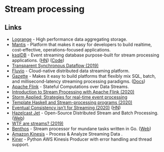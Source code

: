 # Stream processing

## Links

- [Logrange](https://github.com/logrange/logrange) - High performance data aggregating storage.
- [Mantis](https://github.com/Netflix/mantis) - Platform that makes it easy for developers to build realtime, cost-effective, operations-focused applications.
- [ksqlDB](https://ksqldb.io/) - Event streaming database purpose-built for stream processing applications. ([HN](https://news.ycombinator.com/item?id=21589670)) ([Code](https://github.com/confluentinc/ksql))
- [Transparent Synchronous Dataflow (2019)](https://arxiv.org/pdf/1910.09579.pdf)
- [Fluvio](https://github.com/infinyon/fluvio) - Cloud-native distributed data streaming platform.
- [Gazette](https://github.com/gazette/core) - Makes it easy to build platforms that flexibly mix SQL, batch, and millisecond-latency streaming processing paradigms. ([Docs](https://gazette.readthedocs.io/en/latest/))
- [Apache Flink](https://flink.apache.org/) - Stateful Computations over Data Streams.
- [Introduction to Stream Processing with Apache Flink (2020)](https://noti.st/morsapaes/9TGu0S/introduction-to-stream-processing-with-apache-flink)
- [Storm Applied: Strategies for real-time event processing](https://www.amazon.com/Storm-Applied-Strategies-real-time-processing/dp/1617291897)
- [Template Haskell and Stream-processing programs (2020)](https://jmtd.net/log/template_haskell/streamgraph/)
- [Eventual Consistency isn’t for Streaming (2020)](https://materialize.io/eventual-consistency-isnt-for-streaming/) ([HN](https://news.ycombinator.com/item?id=23832149))
- [Hazelcast Jet](https://github.com/hazelcast/hazelcast-jet) - Open-Source Distributed Stream and Batch Processing. ([Web](https://jet-start.sh/))
- [WTF are streams? (2019)](https://manzanit0.github.io/computing/2019/05/29/wtf-are-streams.html)
- [Benthos](https://github.com/Jeffail/benthos) - Stream processor for mundane tasks written in Go. ([Web](https://www.benthos.dev/))
- [Amazon Kinesis](https://aws.amazon.com/kinesis/) - Process & Analyze Streaming Data .
- [Kiner](https://github.com/bufferapp/kiner) - Python AWS Kinesis Producer with error handling and thread support.
